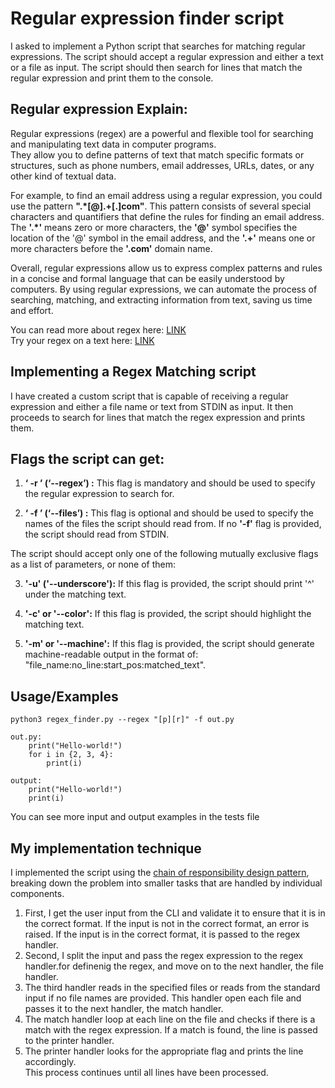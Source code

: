 # Regular expression finder script

I asked to implement a Python script that searches for matching regular expressions. The script should accept a regular expression and either a text or a file as input. The script should then search for lines that match the regular expression and print them to the console.

## Regular expression Explain:

Regular expressions (regex) are a powerful and flexible tool for searching and manipulating text data in computer programs.  
They allow you to define patterns of text that match specific formats or structures, such as phone numbers, email addresses, URLs, dates, or any other kind of textual data.

For example, to find an email address using a regular expression, you could use the pattern **".*[@].+[.]com"**. This pattern consists of several special characters and quantifiers that define the rules for finding an email address. The **'.*'** means zero or more characters, the **'@'** symbol specifies the location of the '@' symbol in the email address, and the **'.+'** means one or more characters before the **'.com'** domain name.  

Overall, regular expressions allow us to express complex patterns and rules in a concise and formal language that can be easily understood by computers. By using regular expressions, we can automate the process of searching, matching, and extracting information from text, saving us time and effort.

You can read more about regex here: [LINK](https://docs.python.org/3/howto/regex.html)  
Try your regex on a text here: [LINK](https://regex101.com/)

## Implementing a Regex Matching script
I have created a custom script that is capable of receiving a regular expression and either a file name or text from STDIN as input. It then proceeds to search for lines that match the regex expression and prints them.

## Flags the script can get:
1. **‘ -r ’ (‘--regex’) :**  This flag is mandatory and should be used to specify the regular expression to search for.  

2. **‘ -f ’ (‘--files’) :** This flag is optional and should be   used to specify the names of the files the script should   read from.
If no **'-f'** flag is provided, the script should read from STDIN.  

The script should accept only one of the following mutually exclusive flags as a list of parameters, or none of them:  

3.  **'-u' ('--underscore'):** If this flag is provided, the script should print '^' under the matching text.  

4.  **'-c' or '--color':** If this flag is provided, the script should highlight the matching text.  

5. **'-m' or '--machine':** If this flag is provided, the script should generate machine-readable output in the format of:
"file_name:no_line:start_pos:matched_text".


## Usage/Examples

```shell
python3 regex_finder.py --regex "[p][r]" -f out.py
```

```python3
out.py:
    print("Hello-world!")
    for i in {2, 3, 4}:
        print(i)
```
```shell
output:
    print("Hello-world!")
    print(i)
```

You can see more input and output examples in the tests file

## My implementation technique

I implemented the script using the [chain of responsibility design pattern](https://refactoring.guru/design-patterns/chain-of-responsibility), breaking down the problem into smaller tasks that are handled by individual components.  
1. First, I get the user input from the CLI and validate it to ensure that it is in the correct format. If the input is not in the correct format, an error is raised. If the input is in the correct format, it is passed to the regex handler. 
2. Second, I split the input and pass the regex expression to the regex handler.for definenig the regex, and move on to the next handler, the file handler.
3. The third handler reads in the specified files or reads from the standard input if no file names are provided. This handler open each file and passes it to the next handler, the match handler.
4. The match handler loop at each line on the file and checks if there is a match with the regex expression. If a match is found, the line is passed to the printer handler.
5. The printer handler looks for the appropriate flag and prints the line accordingly.  
This process continues until all lines have been processed.
